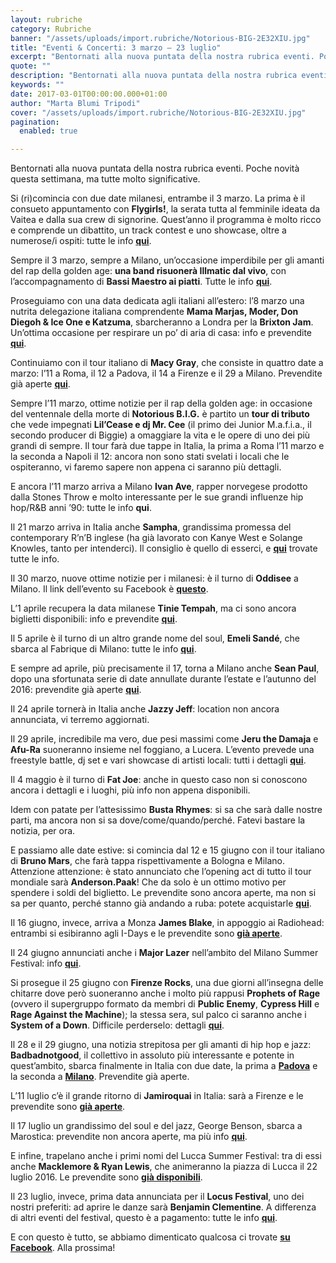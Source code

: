 ```yaml
---
layout: rubriche
category: Rubriche
banner: "/assets/uploads/import.rubriche/Notorious-BIG-2E32XIU.jpg"
title: "Eventi & Concerti: 3 marzo – 23 luglio"
excerpt: "Bentornati alla nuova puntata della nostra rubrica eventi. Poche novità questa settimana, ma tutte molto significative. Si (ri)comincia con due date milanesi, entrambe il 3 marzo. La prima è il consueto appuntamento con Flygirls!, la serata tutta al femminile ideata da Vaitea e dalla sua crew di signorine. Quest’anno il programma è molto ricco e [&hellip"
quote: ""
description: "Bentornati alla nuova puntata della nostra rubrica eventi. Poche novità questa settimana, ma tutte molto significative. Si (ri)comincia con due date milanesi, entrambe il 3 marzo. La prima è il consueto appuntamento con Flygirls!, la serata tutta al femminile ideata da Vaitea e dalla sua crew di signorine. Quest’anno il programma è molto ricco e [&hellip"
keywords: ""
date: 2017-03-01T00:00:00.000+01:00
author: "Marta Blumi Tripodi"
cover: "/assets/uploads/import.rubriche/Notorious-BIG-2E32XIU.jpg"
pagination:
  enabled: true

---
```


Bentornati alla nuova puntata della nostra rubrica eventi. Poche novità questa settimana, ma tutte molto significative.

Si (ri)comincia con due date milanesi, entrambe il 3 marzo. La prima è il consueto appuntamento con **Flygirls!**, la serata tutta al femminile ideata da Vaitea e dalla sua crew di signorine. Quest’anno il programma è molto ricco e comprende un dibattito, un track contest e uno showcase, oltre a numerose/i ospiti: tutte le info [**qui**](https://www.facebook.com/events/1186355718150374/).

Sempre il 3 marzo, sempre a Milano, un’occasione imperdibile per gli amanti del rap della golden age: **una band risuonerà Illmatic dal vivo**, con l’accompagnamento di **Bassi Maestro ai piatti**. Tutte le info [**qui**](https://www.facebook.com/events/232388377224470/).

Proseguiamo con una data dedicata agli italiani all’estero: l’8 marzo una nutrita delegazione italiana comprendente **Mama Marjas, Moder, Don Diegoh & Ice One e Katzuma**, sbarcheranno a Londra per la **Brixton Jam**. Un’ottima occasione per respirare un po’ di aria di casa: info e prevendite [**qui**](https://www.facebook.com/events/1632212533751496/).

Continuiamo con il tour italiano di **Macy Gray**, che consiste in quattro date a marzo: l’11 a Roma, il 12 a Padova, il 14 a Firenze e il 29 a Milano. Prevendite già aperte [**qui**](http://www.vivoconcerti.com/artisti/macy-gray).

Sempre l’11 marzo, ottime notizie per il rap della golden age: in occasione del ventennale della morte di **Notorious B.I.G.** è partito un **tour di tributo** che vede impegnati **Lil’Cease e dj Mr. Cee** (il primo dei Junior M.a.f.i.a., il secondo producer di Biggie) a omaggiare la vita e le opere di uno dei più grandi di sempre. Il tour farà due tappe in Italia, la prima a Roma l’11 marzo e la seconda a Napoli il 12: ancora non sono stati svelati i locali che le ospiteranno, vi faremo sapere non appena ci saranno più dettagli.

E ancora l’11 marzo arriva a Milano **Ivan Ave**, rapper norvegese prodotto dalla Stones Throw e molto interessante per le sue grandi influenze hip hop/R&B anni ’90: tutte le info **qui**.

Il 21 marzo arriva in Italia anche **Sampha**, grandissima promessa del contemporary R’n’B inglese (ha già lavorato con Kanye West e Solange Knowles, tanto per intenderci). Il consiglio è quello di esserci, e [**qui**](https://www.facebook.com/events/1267198993332418/) trovate tutte le info.

Il 30 marzo, nuove ottime notizie per i milanesi: è il turno di **Oddisee** a Milano. Il link dell’evento su Facebook è [**questo**](https://www.facebook.com/events/183533378790064/?notif%5Ft=plan%5Fuser%5Finvited&notif%5Fid=1485279764324676).

L’1 aprile recupera la data milanese **Tinie Tempah**, ma ci sono ancora biglietti disponibili: info e prevendite [**qui**](http://www.barleyarts.com/evento/tinie-tempah-milano/).

Il 5 aprile è il turno di un altro grande nome del soul, **Emeli Sandé**, che sbarca al Fabrique di Milano: tutte le info [**qui**](https://www.livenation.it/artist/emeli-sand%C3%A9-tickets).

E sempre ad aprile, più precisamente il 17, torna a Milano anche **Sean Paul**, dopo una sfortunata serie di date annullate durante l’estate e l’autunno del 2016: prevendite già aperte [**qui**](http://www.ticketone.it/sean-paul.html?affiliate=ITT&doc=artistPages/overview&fun=artist&action=overview&kuid=462832).

Il 24 aprile tornerà in Italia anche **Jazzy Jeff**: location non ancora annunciata, vi terremo aggiornati.

Il 29 aprile, incredibile ma vero, due pesi massimi come **Jeru the Damaja** e **Afu-Ra** suoneranno insieme nel foggiano, a Lucera. L’evento prevede una freestyle battle, dj set e vari showcase di artisti locali: tutti i dettagli [**qui**](https://www.facebook.com/events/1876551365920488/).

Il 4 maggio è il turno di **Fat Joe**: anche in questo caso non si conoscono ancora i dettagli e i luoghi, più info non appena disponibili.

Idem con patate per l’attesissimo **Busta Rhymes**: si sa che sarà dalle nostre parti, ma ancora non si sa dove/come/quando/perché. Fatevi bastare la notizia, per ora.

E passiamo alle date estive: si comincia dal 12 e 15 giugno con il tour italiano di **Bruno Mars**, che farà tappa rispettivamente a Bologna e Milano. Attenzione attenzione: è stato annunciato che l’opening act di tutto il tour mondiale sarà **Anderson.Paak**! Che da solo è un ottimo motivo per spendere i soldi del biglietto. Le prevendite sono ancora aperte, ma non si sa per quanto, perché stanno già andando a ruba: potete acquistarle [**qui**](http://www.ticketone.it/bruno-mars.html?doc=artistPages/overview&fun=artist&action=overview&kuid=458558).

Il 16 giugno, invece, arriva a Monza **James Blake**, in appoggio ai Radiohead: entrambi si esibiranno agli I-Days e le prevendite sono [**già aperte**](http://www.indipendente.com/C1/1838/Content.aspx/Eventi/Radiohead%5Fe%5FJames%5FBlake%5F16%5F06%5F2017#.WHPGd7bhCRs).

Il 24 giugno annunciati anche i **Major Lazer** nell’ambito del Milano Summer Festival: info [**qui**](https://www.facebook.com/events/371825963182867/).

Si prosegue il 25 giugno con **Firenze Rocks**, una due giorni all’insegna delle chitarre dove però suoneranno anche i molto più rappusi **Prophets of Rage** (ovvero il supergruppo formato da membri di **Public Enemy**, **Cypress Hill** e **Rage Against the Machine**); la stessa sera, sul palco ci saranno anche i **System of a Down**. Difficile perderselo: dettagli [**qui**](https://www.facebook.com/firenzerocks/).

Il 28 e il 29 giugno, una notizia strepitosa per gli amanti di hip hop e jazz: **Badbadnotgood**, il collettivo in assoluto più interessante e potente in quest’ambito, sbarca finalmente in Italia con due date, la prima a [**Padova**](http://www.mailticket.it/evento/9991) e la seconda a [**Milano**](http://www.mailticket.it/evento/9988). Prevendite già aperte.

L’11 luglio c’è il grande ritorno di **Jamiroquai** in Italia: sarà a Firenze e le prevendite sono [**già aperte**](https://www.livenation.it/artist/jamiroquai-tickets).

Il 17 luglio un grandissimo del soul e del jazz, George Benson, sbarca a Marostica: prevendite non ancora aperte, ma più info [**qui**](http://dalessandroegalli.com/events/447/george-benson).

E infine, trapelano anche i primi nomi del Lucca Summer Festival: tra di essi anche **Macklemore & Ryan Lewis**, che animeranno la piazza di Lucca il 22 luglio 2016\. Le prevendite sono [**già disponibili**](http://www.ticketone.it/macklemore-and-ryan-lewis-lucca-biglietti.html?affiliate=ITT&doc=artistPages%2Ftickets&fun=artist&action=tickets&key=1805316%249228159&jumpIn=yTix&kuid=466583&from=erdetaila).

Il 23 luglio, invece, prima data annunciata per il **Locus Festival**, uno dei nostri preferiti: ad aprire le danze sarà **Benjamin Clementine**. A differenza di altri eventi del festival, questo è a pagamento: tutte le info [**qui**](http://www.locusfestival.it/site/?p=2352).

E con questo è tutto, se abbiamo dimenticato qualcosa ci trovate [**su Facebook**](https://www.facebook.com/hotmcmag). Alla prossima!